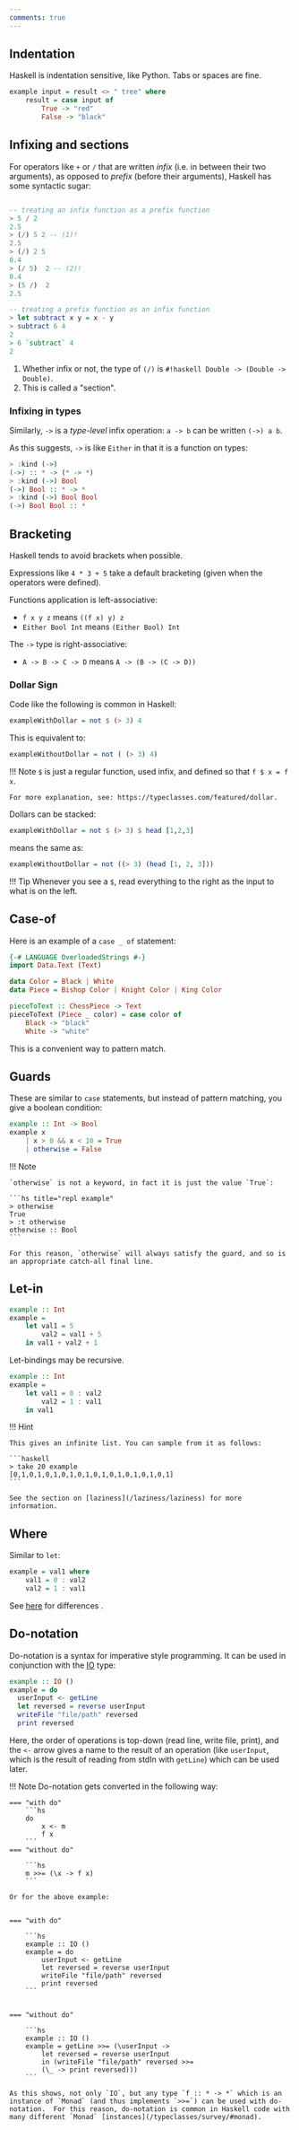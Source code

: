 ```yaml
---
comments: true
---
```


## Indentation

Haskell is indentation sensitive, like Python. Tabs or spaces are fine.

```hs 
example input = result <> " tree" where
    result = case input of
        True -> "red"
        False -> "black"
```

## Infixing and sections

For operators like `+` or `/` that are written *infix* (i.e. in between their two arguments), as opposed to *prefix* (before their arguments), Haskell has some syntactic sugar:

```haskell title="repl example"

-- treating an infix function as a prefix function
> 5 / 2
2.5
> (/) 5 2 -- (1)!
2.5
> (/) 2 5
0.4
> (/ 5)  2 -- (2)!
0.4
> (5 /)  2
2.5

-- treating a prefix function as an infix function
> let subtract x y = x - y
> subtract 6 4
2
> 6 `subtract` 4
2
```

1. Whether infix or not, the type of `(/)` is `#!haskell Double -> (Double -> Double)`.
2. This is called a "section".

### Infixing in types

Similarly, `->` is a *type-level* infix operation: `a -> b` can be written `(->) a b`.

As this suggests, `->` is like `Either` in that it is a function on types:

```hs title="repl example"
> :kind (->)
(->) :: * -> (* -> *)
> :kind (->) Bool
(->) Bool :: * -> *
> :kind (->) Bool Bool 
(->) Bool Bool :: *
```

## Bracketing

Haskell tends to avoid brackets when possible.

Expressions like `4 * 3 + 5` take a default bracketing (given when the operators were defined).

Functions application is left-associative: 

- `f x y z` means `((f x) y) z`
- `Either Bool Int` means `(Either Bool) Int`

The `->` type is right-associative:

- `A -> B -> C -> D` means `A -> (B -> (C -> D))`

### Dollar Sign

Code like the following is common in Haskell:

```hs
exampleWithDollar = not $ (> 3) 4
```

This is equivalent to:

```hs
exampleWithoutDollar = not ( (> 3) 4)
```

!!! Note
    `$` is just a regular function, used infix, and defined so that `f $ x = f x`.

    For more explanation, see: https://typeclasses.com/featured/dollar.



Dollars can be stacked:

```hs
exampleWithDollar = not $ (> 3) $ head [1,2,3]
```

means the same as:

```hs
exampleWithoutDollar = not ((> 3) (head [1, 2, 3]))
```

!!! Tip
    Whenever you see a `$`, read everything to the right as the input to what is on the left.


## Case-of

Here is an example of a `case _ of` statement:

```haskell hl_lines="8 9 10"
{-# LANGUAGE OverloadedStrings #-}
import Data.Text (Text)

data Color = Black | White
data Piece = Bishop Color | Knight Color | King Color

pieceToText :: ChessPiece -> Text
pieceToText (Piece _ color) = case color of 
    Black -> "black"
    White -> "white"   
```

This is a convenient way to pattern match.


## Guards

These are similar to `case` statements, but instead of pattern matching, you give a boolean condition:

```haskell
example :: Int -> Bool
example x 
    | x > 0 && x < 10 = True
    | otherwise = False
```

!!! Note 

    `otherwise` is not a keyword, in fact it is just the value `True`:

    ```hs title="repl example"
    > otherwise
    True
    > :t otherwise
    otherwise :: Bool
    ```

    For this reason, `otherwise` will always satisfy the guard, and so is an appropriate catch-all final line.

## Let-in


```haskell
example :: Int
example = 
    let val1 = 5 
        val2 = val1 + 5
    in val1 + val2 + 1 
```

Let-bindings may be recursive.

```haskell
example :: Int
example = 
    let val1 = 0 : val2
        val2 = 1 : val1
    in val1
```

!!! Hint 

    This gives an infinite list. You can sample from it as follows:

    ```haskell
    > take 20 example
    [0,1,0,1,0,1,0,1,0,1,0,1,0,1,0,1,0,1,0,1]
    ```

    See the section on [laziness](/laziness/laziness) for more information.

## Where

Similar to `let`:

```haskell
example = val1 where
    val1 = 0 : val2
    val2 = 1 : val1
```

See [here](https://wiki.haskell.org/Let_vs._Where) for differences .

## Do-notation

Do-notation is a syntax for imperative style programming. It can be used in conjunction with the [IO](/basics/types/#the-io-type) type:

```hs
example :: IO ()
example = do
  userInput <- getLine
  let reversed = reverse userInput
  writeFile "file/path" reversed
  print reversed
```

Here, the order of operations is top-down (read line, write file, print), and the `<-` arrow gives a name to the result of an operation (like `userInput`, which is the result of reading from stdIn with `getLine`) which can be used later.

!!! Note
    Do-notation gets converted in the following way:

    === "with do"
        ```hs
        do 
            x <- m
            f x
        ```
    === "without do"

        ```hs
        m >>= (\x -> f x)
        ```

    Or for the above example:


    === "with do"

        ```hs
        example :: IO ()
        example = do
            userInput <- getLine
            let reversed = reverse userInput
            writeFile "file/path" reversed
            print reversed
        ```


    === "without do"

        ```hs
        example :: IO ()
        example = getLine >>= (\userInput -> 
            let reversed = reverse userInput
            in (writeFile "file/path" reversed >>= 
            (\_ -> print reversed)))
        ```

    As this shows, not only `IO`, but any type `f :: * -> *` which is an instance of `Monad` (and thus implements `>>=`) can be used with do-notation.  For this reason, do-notation is common in Haskell code with many different `Monad` [instances](/typeclasses/survey/#monad).

<!-- (options (===): list, maybe, probability, state, see effects section for more ) -->

    


